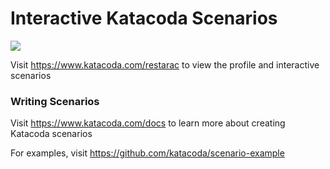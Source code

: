 # Interactive Katacoda Scenarios

[![](http://shields.katacoda.com/katacoda/restarac/count.svg)](https://www.katacoda.com/restarac "Get your profile on Katacoda.com")

Visit https://www.katacoda.com/restarac to view the profile and interactive scenarios

### Writing Scenarios
Visit https://www.katacoda.com/docs to learn more about creating Katacoda scenarios

For examples, visit https://github.com/katacoda/scenario-example
